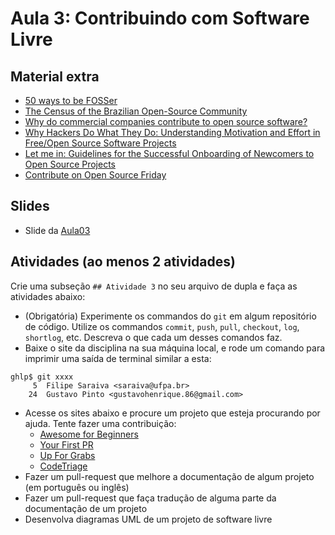 # Aula 3: Contribuindo com Software Livre

## Material extra

- [50 ways to be  FOSSer](http://foss2serve.org/index.php/50_Ways_to_be_a_FOSSer)
- [The Census of the Brazilian Open-Source Community](http://gustavopinto.org/lost+found/oss2014.pdf)
- [Why do commercial companies contribute to open source software?](https://www.sciencedirect.com/science/article/pii/S026840121100123X)
- [Why Hackers Do What They Do: Understanding Motivation and Effort in Free/Open Source Software Projects](https://papers.ssrn.com/sol3/papers.cfm?abstract_id=443040)
- [Let me in: Guidelines for the Successful Onboarding of Newcomers to Open Source Projects](http://www.igor.pro.br/publica/papers/IEEESoft_2018.pdf)
- [Contribute on Open Source Friday](https://github.blog/2017-06-27-contribute-on-open-source-friday/)

## Slides

- Slide da [Aula03](https://docs.google.com/presentation/d/1cZCiyEl776GnaOztfOgd8M9OpDtMsdr3cClJKk2Lvq4/edit?usp=sharing)

## Atividades (ao menos 2 atividades)

Crie uma subseção `## Atividade 3` no seu arquivo de dupla e faça as atividades abaixo:

- (Obrigatória) Experimente os commandos do `git` em algum repositório de código. Utilize os commandos `commit`, `push`, `pull`, `checkout`, `log`, `shortlog`, etc. Descreva o que cada um desses comandos faz. 
- Baixe o site da disciplina na sua máquina local, e rode um comando para imprimir uma saída de terminal similar a esta:
```
ghlp$ git xxxx
     5  Filipe Saraiva <saraiva@ufpa.br>
    24  Gustavo Pinto <gustavohenrique.86@gmail.com>
```
- Acesse os sites abaixo e procure um projeto que esteja procurando por ajuda. Tente fazer uma contribuição:
  - [Awesome for Beginners](https://github.com/MunGell/awesome-for-beginners)
  - [Your First PR](https://yourfirstpr.github.io/)
  - [Up For Grabs](https://up-for-grabs.net/#/)
  - [CodeTriage](https://www.codetriage.com/)
- Fazer um pull-request que melhore a documentação de algum projeto (em português ou inglês)
- Fazer um pull-request que faça tradução de alguma parte da documentação de um projeto
- Desenvolva diagramas UML de um projeto de software livre
